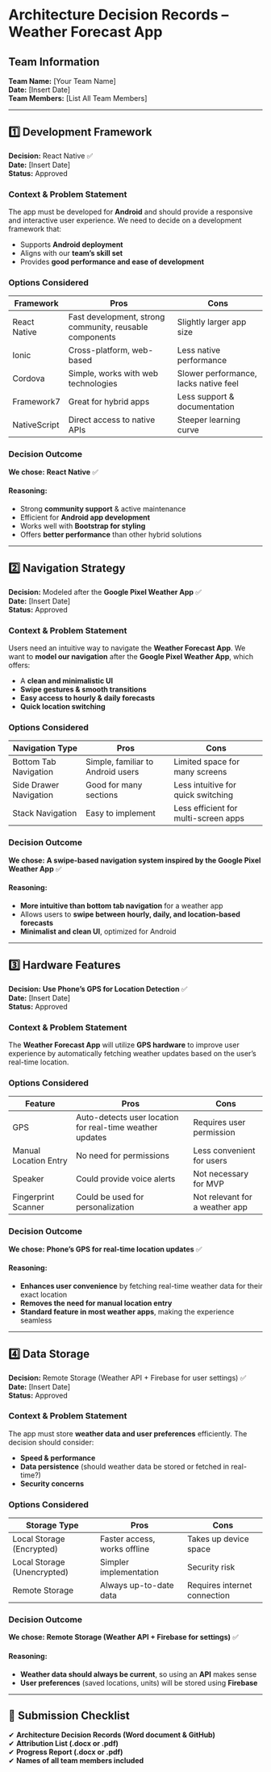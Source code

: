# Architecture Decision Records – Weather Forecast App

## Team Information
**Team Name:** [Your Team Name]  
**Date:** [Insert Date]  
**Team Members:** [List All Team Members]  

---

## 1️⃣ Development Framework
**Decision:** React Native ✅  
**Date:** [Insert Date]  
**Status:** Approved  

### Context & Problem Statement
The app must be developed for **Android** and should provide a responsive and interactive user experience. We need to decide on a development framework that:  
- Supports **Android deployment**  
- Aligns with our **team’s skill set**  
- Provides **good performance and ease of development**  

### Options Considered  
| Framework     | Pros                                        | Cons                            |
|--------------|---------------------------------------------|--------------------------------|
| React Native | Fast development, strong community, reusable components | Slightly larger app size |
| Ionic        | Cross-platform, web-based                  | Less native performance        |
| Cordova      | Simple, works with web technologies        | Slower performance, lacks native feel |
| Framework7   | Great for hybrid apps                      | Less support & documentation   |
| NativeScript | Direct access to native APIs               | Steeper learning curve         |

### Decision Outcome  
**We chose:** **React Native** ✅  

#### Reasoning:  
- Strong **community support** & active maintenance  
- Efficient for **Android app development**  
- Works well with **Bootstrap for styling**  
- Offers **better performance** than other hybrid solutions  

---

## 2️⃣ Navigation Strategy  
**Decision:** Modeled after the **Google Pixel Weather App** ✅  
**Date:** [Insert Date]  
**Status:** Approved  

### Context & Problem Statement  
Users need an intuitive way to navigate the **Weather Forecast App**. We want to **model our navigation** after the **Google Pixel Weather App**, which offers:  
- A **clean and minimalistic UI**  
- **Swipe gestures & smooth transitions**  
- **Easy access to hourly & daily forecasts**  
- **Quick location switching**  

### Options Considered  
| Navigation Type         | Pros                                   | Cons                         |
|------------------------|---------------------------------------|------------------------------|
| Bottom Tab Navigation | Simple, familiar to Android users     | Limited space for many screens |
| Side Drawer Navigation | Good for many sections               | Less intuitive for quick switching |
| Stack Navigation      | Easy to implement                     | Less efficient for multi-screen apps |

### Decision Outcome  
**We chose:** **A swipe-based navigation system inspired by the Google Pixel Weather App** ✅  

#### Reasoning:  
- **More intuitive than bottom tab navigation** for a weather app  
- Allows users to **swipe between hourly, daily, and location-based forecasts**  
- **Minimalist and clean UI**, optimized for Android  

---

## 3️⃣ Hardware Features  
**Decision:** **Use Phone’s GPS for Location Detection** ✅  
**Date:** [Insert Date]  
**Status:** Approved  

### Context & Problem Statement  
The **Weather Forecast App** will utilize **GPS hardware** to improve user experience by automatically fetching weather updates based on the user’s real-time location.  

### Options Considered  
| Feature       | Pros                                  | Cons                         |
|--------------|--------------------------------------|------------------------------|
| GPS          | Auto-detects user location for real-time weather updates | Requires user permission |
| Manual Location Entry | No need for permissions | Less convenient for users |
| Speaker      | Could provide voice alerts          | Not necessary for MVP        |
| Fingerprint Scanner | Could be used for personalization | Not relevant for a weather app |

### Decision Outcome  
**We chose:** **Phone’s GPS for real-time location updates** ✅  

#### Reasoning:  
- **Enhances user convenience** by fetching real-time weather data for their exact location  
- **Removes the need for manual location entry**  
- **Standard feature in most weather apps**, making the experience seamless  

---

## 4️⃣ Data Storage
**Decision:** Remote Storage (Weather API + Firebase for user settings) ✅  
**Date:** [Insert Date]  
**Status:** Approved  

### Context & Problem Statement
The app must store **weather data and user preferences** efficiently. The decision should consider:  
- **Speed & performance**  
- **Data persistence** (should weather data be stored or fetched in real-time?)  
- **Security concerns**  

### Options Considered  
| Storage Type            | Pros                          | Cons                        |
|-------------------------|------------------------------|-----------------------------|
| Local Storage (Encrypted)  | Faster access, works offline  | Takes up device space      |
| Local Storage (Unencrypted) | Simpler implementation      | Security risk              |
| Remote Storage          | Always up-to-date data       | Requires internet connection |

### Decision Outcome  
**We chose:** **Remote Storage (Weather API + Firebase for settings)** ✅  

#### Reasoning:  
- **Weather data should always be current**, so using an **API** makes sense  
- **User preferences** (saved locations, units) will be stored using **Firebase**  

---

## 📍 Submission Checklist  
✔ **Architecture Decision Records (Word document & GitHub)**  
✔ **Attribution List (.docx or .pdf)**  
✔ **Progress Report (.docx or .pdf)**  
✔ **Names of all team members included**  
